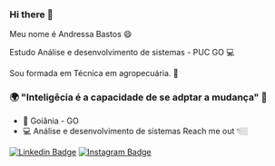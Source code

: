 ### Hi there 👋
Meu nome é Andressa Bastos 😄

Estudo Análise e desenvolvimento de sistemas - PUC GO 💻

Sou formada em Técnica em agropecuária. 🌱

### 🌍 "Inteligêcia é a capacidade de se adptar a mudança" 🧠

- 📍 Goiânia - GO
- 💻 Análise e desenvolvimento de sistemas
Reach me out 👇🏼

[![Linkedin Badge](https://img.shields.io/badge/-LinkedIn-blue?style=flat-square&logo=Linkedin&logoColor=white&link=https://www.linkedin.com/in/isadora-rodrigues-stangarlin-48402b141/)](https://www.linkedin.com/in/isadora-rodrigues-stangarlin-48402b141/) [![Instagram Badge](https://img.shields.io/badge/-Instagram-violet?style=flat-square&logo=Instagram&logoColor=white&link=https://www.instagram.com/papodedev/)](https://www.instagram.com/papodedev/) 



